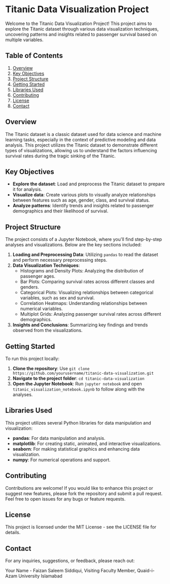 # Titanic Data Visualization Project

Welcome to the Titanic Data Visualization Project! This project aims to explore the Titanic dataset through various data visualization techniques, uncovering patterns and insights related to passenger survival based on multiple variables.

## Table of Contents

1. [Overview](#overview)
2. [Key Objectives](#key-objectives)
3. [Project Structure](#project-structure)
4. [Getting Started](#getting-started)
5. [Libraries Used](#libraries-used)
6. [Contributing](#contributing)
7. [License](#license)
8. [Contact](#contact)

## Overview

The Titanic dataset is a classic dataset used for data science and machine learning tasks, especially in the context of predictive modeling and data analysis. This project utilizes the Titanic dataset to demonstrate different types of visualizations, allowing us to understand the factors influencing survival rates during the tragic sinking of the Titanic.

## Key Objectives

- **Explore the dataset**: Load and preprocess the Titanic dataset to prepare it for analysis.
- **Visualize data**: Create various plots to visually analyze relationships between features such as age, gender, class, and survival status.
- **Analyze patterns**: Identify trends and insights related to passenger demographics and their likelihood of survival.

## Project Structure

The project consists of a Jupyter Notebook, where you'll find step-by-step analyses and visualizations. Below are the key sections included:

1. **Loading and Preprocessing Data**: Utilizing `pandas` to read the dataset and perform necessary preprocessing steps.
2. **Data Visualization Techniques**:
   - Histograms and Density Plots: Analyzing the distribution of passenger ages.
   - Bar Plots: Comparing survival rates across different classes and genders.
   - Categorical Plots: Visualizing relationships between categorical variables, such as sex and survival.
   - Correlation Heatmaps: Understanding relationships between numerical variables.
   - Multiplot Grids: Analyzing passenger survival rates across different demographics.
3. **Insights and Conclusions**: Summarizing key findings and trends observed from the visualizations.

## Getting Started

To run this project locally:

1. **Clone the repository**: Use `git clone https://github.com/yourusername/titanic-data-visualization.git`
2. **Navigate to the project folder**: `cd titanic-data-visualization`
3. **Open the Jupyter Notebook**: Run `jupyter notebook` and open `titanic_visualization_notebook.ipynb` to follow along with the analyses.

## Libraries Used

This project utilizes several Python libraries for data manipulation and visualization:

- **pandas**: For data manipulation and analysis.
- **matplotlib**: For creating static, animated, and interactive visualizations.
- **seaborn**: For making statistical graphics and enhancing data visualization.
- **numpy**: For numerical operations and support.

## Contributing

Contributions are welcome! If you would like to enhance this project or suggest new features, please fork the repository and submit a pull request. Feel free to open issues for any bugs or feature requests.

## License

This project is licensed under the MIT License - see the LICENSE file for details.

## Contact

For any inquiries, suggestions, or feedback, please reach out:

Your Name - Faizan Saleem Siddiqui, Visiting Faculty Member, Quaid-i-Azam University Islamabad 
